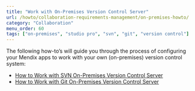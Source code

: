 ```yaml
---
title: "Work with On-Premises Version Control Server"
url: /howto/collaboration-requirements-management/on-premises-howto/
category: "Collaboration"
menu_order: 60
tags: ["on-premises", "studio pro", "svn", "git", "version control"]
---
```


The following how-to’s will guide you through the process of configuring your Mendix apps to work with your own (on-premises) version control system:

* [How to Work with SVN On-Premises Version Control Server](/howto/collaboration-requirements-management/on-premises-svn-howto/)
* [How to Work with Git On-Premises Version Control Server](/howto/collaboration-requirements-management/on-premises-git-howto/)
